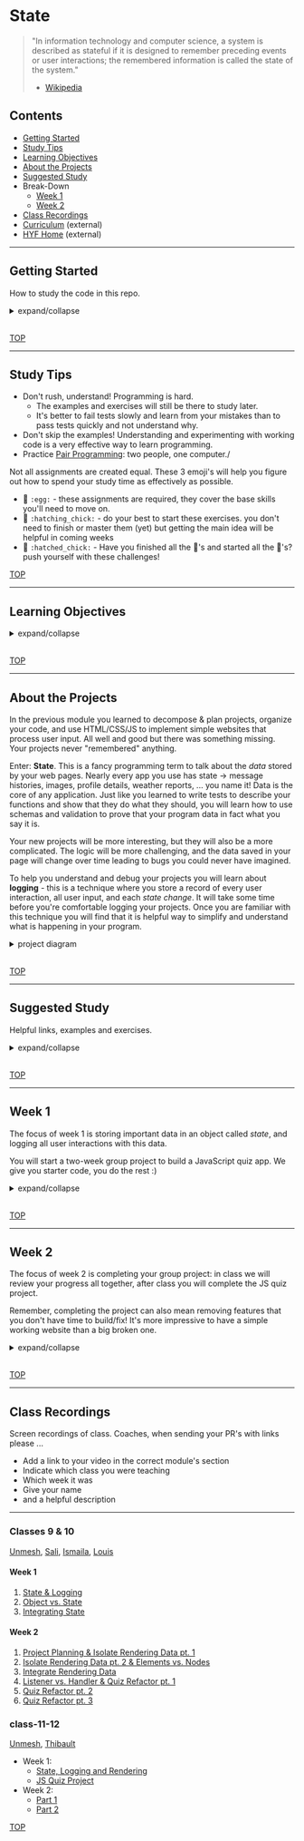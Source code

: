 # State

> "In information technology and computer science, a system is described as stateful if it is designed to remember preceding events or user interactions; the remembered information is called the state of the system."
>
> - [Wikipedia](<https://en.wikipedia.org/wiki/State_(computer_science)>)

## Contents

- [Getting Started](#getting-started)
- [Study Tips](#study-tips)
- [Learning Objectives](#learning-objectives)
- [About the Projects](#about-the-projects)
- [Suggested Study](#suggested-study)
- Break-Down
  - [Week 1](#week-1)
  - [Week 2](#week-2)
- [Class Recordings](#class-recordings)
- [Curriculum](https://home.hackyourfuture.be/curriculum) (external)
- [HYF Home](https://home.hackyourfuture.be/) (external)

---

## Getting Started

How to study the code in this repo.

<details>
<summary>expand/collapse</summary>
<br>

> You will need [NPM](https://docs.npmjs.com/downloading-and-installing-node-js-and-npm) and [nvm](https://github.com/nvm-sh/nvm#installing-and-updating) on your computer to study this material
>
> Using a browser with good DevTools will make your life easier: [Chromium](http://www.chromium.org/getting-involved/download-chromium), [FireFox](https://www.mozilla.org/en-US/firefox/new/), [Edge](https://www.microsoft.com/edge), [Chrome](https://www.google.com/chrome/)

1. Install or update the `study-lenses` package globally
   - `npm install -g study-lenses` (if you do not have it already)
   - `npm update -g study-lenses` (if you already have it installed)
1. Clone this repository:
   - `git clone git@github.com:HackYourFutureBelgium/state.git` (SSH) (recommended)
   - `git clone https://github.com/HackYourFutureBelgium/state.git` (HTTPS)
   - `gh repo clone HackYourFutureBelgium/state` (GH CLI)
1. `cd` into the repository
   - `cd state`
1. Run the `study` command from your CLI
   - `study`
1. The material will open in your default browser, you're good to go!

> If you have a windows computer and get this error:
>
> - `... /study.ps1 cannot be loaded because running scripts ...`
>
> follow the instructions in [this StackOverflow answer](https://stackoverflow.com/a/63424744), that should take care of it ; )

</details>
<br>

[TOP](#state)

---

## Study Tips

- Don't rush, understand! Programming is hard.
  - The examples and exercises will still be there to study later.
  - It's better to fail tests slowly and learn from your mistakes than to pass tests quickly and not understand why.
- Don't skip the examples! Understanding and experimenting with working code is a very effective way to learn programming.
- Practice [Pair Programming](https://study.hackyourfuture.be/collaborating/pair-programming): two people, one computer./

Not all assignments are created equal. These 3 emoji's will help you figure out how to spend your study time as effectively as possible.

- 🥚 `:egg:` - these assignments are required, they cover the base skills you'll need to move on.
- 🐣 `:hatching_chick:` - do your best to start these exercises. you don't need to finish or master them (yet) but getting the main idea will be helpful in coming weeks
- 🐥 `:hatched_chick:` - Have you finished all the 🥚's and started all the 🐣's? push yourself with these challenges!

[TOP](#state)

---

## Learning Objectives

<details>
<summary>expand/collapse</summary>
<br>

### Vocabulary

_State_, _Log_ and _Render_ are not words that come from JS or Web Development. They are general programming concepts. Any software that stores data has _state_. Any software that keeps track of user interactions for debugging uses _logging_. Any software with a user interface _renders_ data for the user.

- **State**
  - Information that is useful for the User of the program
  - One can use any data structure or data type to store this information (objects/arrays/numbers/...)
- **Log**
  - It is like a diary/journal. A person logs an activity, a program logs an action/location/variables etc.
  - Note that developers can also decide to log the _state_ of the program.
  - Also note the name of console.log() function is purposeful! It prints(logs) on the console.
  - It is also possible to print(log) to a file instead of console, which is a more common practice.
  - Want to see file logging in real life?
    1. open this repo with `study`
    2. watch the console output in your terminal
    3. those are server logs! a record of every [request and response](https://www.youtube.com/watch?v=DrI2lUXL1no) sent by the `study-lenses`
- **Render**
  - The term comes from the Computer Graphics.
  - Rendering simply means drawing something on the computer screen.
  - Rendering can also mean making something visual or preparing a view for your data.

### Programming Skills

- Data-first development
  - Understanding applications as Data + User Interactions
  - Developing from the "inside" out: planning the data & logic of your app without a user interface
- Defining _State_
  - Determining what data is important for a user
  - Choosing the correct JS data structure for you state
  - Separating important data from local variables
- Logging
  - Capture and store a log of all user interactions & state changes
  - Use this log to reconstruct user actions and debug your projects
- Dynamically update the DOM to represent the current state
  - Render data into DOM elements
  - Re-render portions of the DOM for a reactive experience

### Project Planning

- Using a _backlog_ to set priorities
- Writing _acceptance criteria_ to describe user stories
- Creating a user-story dependency chart to plan your development schedule
- Breaking user stories into code-able tasks

</details>
<br>

[TOP](#state)

---

## About the Projects

In the previous module you learned to decompose & plan projects, organize your code, and use HTML/CSS/JS to implement simple websites that process user input. All well and good but there was something missing. Your projects never "remembered" anything.

Enter: **State**. This is a fancy programming term to talk about the _data_ stored by your web pages. Nearly every app you use has state -> message histories, images, profile details, weather reports, ... you name it! Data is the core of any application. Just like you learned to write tests to describe your functions and show that they do what they should, you will learn how to use schemas and validation to prove that your program data in fact what you say it is.

Your new projects will be more interesting, but they will also be a more complicated. The logic will be more challenging, and the data saved in your page will change over time leading to bugs you could never have imagined.

To help you understand and debug your projects you will learn about **logging** - this is a technique where you store a record of every user interaction, all user input, and each _state change_. It will take some time before you're comfortable logging your projects. Once you are familiar with this technique you will find that it is helpful way to simplify and understand what is happening in your program.

<details>
<summary>project diagram</summary>
<br>

[![project architecture](./state-project-architecture.svg)](https://excalidraw.com/#json=6555846108512256,LRCbA630IGfK6OaqUNwUjw)

</details>
<br>

[TOP](#state)

---

## Suggested Study

Helpful links, examples and exercises.

<details>
<summary>expand/collapse</summary>
<br>

### Coding

- [What is state and why should we care about it?](https://dev.to/codeartistryio/what-is-state-and-why-should-we-care-about-it-4o95)
- Code in this Repo
  - 🥚 [stepped](./stepped?--defaults) (examples): single-file projects that have been built one step at a time
  - 🥚 [fill-in-the-blanks](./fill-in-the-blanks?--defaults) (exercises): single-file projects with some code to complete
  - 🥚 [refactors](./refactors?--defaults) (exercises): practice refactoring code from a single JS file to separated JS files
  - 🐣 [separated](./separated?--defaults) (examples): projects to study that are separated into many folders and files.
  - 🐣 [rendering-data](./rendering-data?--defaults) (exercises): write functions that turn JS data into DOM elements, practice inspecting elements in the DOM and debugger to check your work.
  - 🐥 [views-that-listen](./views-that-listen?--defaults) (examples): adding event listeners inside your view functions will help you make more interesting and reactive UIs
  - 🐥 [testing-views](./testing-views?--defaults) (exercises): learn how to read and pass tests for view functions(tests in this directory must be run in Node.js, they will not work in the browser)
- More Practice
  - [javascript-toy\_\_dom-exercises](https://github.com/omahacodeschool/javascript-toy__dom-exercises)
  - [practice-and-learn-the-dom](https://github.com/tutsplus/practice-javascript-and-learn-the-dom)
  - [Learn DOM Rendering](https://github.com/oliverjam/learn-dom-rendering)
  - [Learn Form Validation](https://github.com/oliverjam/learn-form-validation)
- Working with the DOM
  - [Traversy DOM Crash Course](https://www.youtube.com/watch?v=0ik6X4DJKCc) - it's long, no need to finish it before Sunday
  - [JS Dom Tutorials: Accessing The DOM](https://dom-tutorials.appspot.com/static/index.html)
  - [DOM Tree (js.info)](https://javascript.info/dom-nodes)
  - [Walking the DOM (js.info)](https://javascript.info/dom-navigation)
  - [getElement & querySelector (js.info)](https://javascript.info/searching-elements-dom)
- DOM Elements: Attributes vs. Properties
  - [javascript.info](https://javascript.info/dom-attributes-and-properties)
  - [FullstackTraning](https://blog.fullstacktraining.com/html-attributes-vs-dom-properties/) (article)
  - [WebTunings](https://www.youtube.com/watch?v=9DWKjn969lM) (video)
  - StackOverflow: [the difference](https://stackoverflow.com/questions/6003819/what-is-the-difference-between-properties-and-attributes-in-html), [when to use which](https://stackoverflow.com/questions/3919291/when-to-use-setattribute-vs-attribute-in-javascript)
- Nodes vs. Elements
  - [Web Tunings](https://www.youtube.com/watch?v=FrX1bzWc8O4)
  - [StackOverflow](https://stackoverflow.com/questions/9979172/difference-between-node-object-and-element-object)

### Project Scoping

- What is project scope, and how to plan it
  - [be SMART](https://www.fool.com/the-blueprint/project-scope/)
  - [6 steps](https://www.potential.com/articles/project-scope/)
  - [cio.com](https://www.cio.com/article/3542776/what-is-project-scope-defining-and-outlining-project-success.html)
  - [clickup.com](https://clickup.com/blog/project-scope/)
- [What about Project Scope Management?](https://www.youtube.com/watch?v=cXAL56knUpE)
- [Requirements Gathering](https://www.brighthubpm.com/agile/123103-assembling-a-toolbox-for-agile-requirements/)
- [Scope Creep](https://duckduckgo.com/?q=scope+creep&atb=v214-1&ia=web)
- [Scope Statement Statement](https://duckduckgo.com/?q=project+scope+statement&atb=v214-1&ia=web)

</details>
<br>

[TOP](#state)

---

## Week 1

The focus of week 1 is storing important data in an object called _state_, and logging all user interactions with this data.

You will start a two-week group project to build a JavaScript quiz app. We give you starter code, you do the rest :)

<details>
<summary>expand/collapse</summary>
<br>

### Before Class

- [What is state and why should we care about it?](https://dev.to/codeartistryio/what-is-state-and-why-should-we-care-about-it-4o95)
- [What is Logging?](https://www.bmc.com/blogs/monitoring-logging-tracing/)
- [stepped](./stepped?--defaults): take a look through these incremental example projects

### During Class

#### Before Break

Study the [separated](./separated?--defaults) examples together:

- What can a user do with this program?
- What is the program's data?
- How does each user story interact with the data?
- Do the logs help you understand the program?

#### After Break

Break into groups and begin planning your quiz project!

### Project

> after class

This week's project is to write a JS Quiz. You'll be given [starter code](https://github.com/HackYourFutureBelgium/js-quiz-starter) with:

- a suggested initial state for your quiz
- a logging tool
- testing support for `/logic` and `/views`
- CI for testing & documentation when opening PRs to `master` or `main`
- an example project in the repo (go ahead and delete the code when you start your project)

The rest is up to you! Just be careful when _scoping_ your project, it's better have a simple working quiz than a complicated broken one.

#### Checklist

```md
- [ ] [repo](https://github.com/_/_) with a complete README
- [ ] [live demo](https://_.github.io/_)
- [ ] [project-planning](_https://github.com/_/_/tree/master/project-planning)
- [ ] [A project board](https://github.com/_/_/projects/X)
- [ ] [One issue per task](https://github.com/_/_/issues) (with labels and milestones)
- [ ] [One branch per issue](https://github.com/_/_/network)
- [ ] [One reviewed PR per completed issue](https://github.com/_/__/pulls?q=is%3Apr+is%3Aclosed)
```

</details>
<br>

[TOP](#state)

---

## Week 2

The focus of week 2 is completing your group project: in class we will review your progress all together, after class you will complete the JS quiz project.

Remember, completing the project can also mean removing features that you don't have time to build/fix! It's more impressive to have a simple working website than a big broken one.

<details>
<summary>expand/collapse</summary>
<br>

### Prep Work

> before class

Prepare at least one difficulty your team had last week that you would like to discuss. Open a new issue in your class repo describing what your team struggled with, be sure to:

- describe the challenge your team faced
- link to your project repo
- use the milestone `state`
- label it `help-wanted` and `week-2`
- assign your group members

### During Class

#### Before Break

We will read through all the issues posted by your class then pick one or two to solve as a class. Someone from the selected team(s) will share their screen and we'll resolve the issue all together.

#### After Break

Break into small groups and make a plan for the next week:

- what went well last week? what was challenging?
- what features should you put aside to finish on time?
- what can you do better this week?
- take some time to update your issues, labels, and project board

### After Class

> after class

Finish up the JS Quiz from last week.

</details>
<br>

[TOP](#state)

---

## Class Recordings

Screen recordings of class. Coaches, when sending your PR's with links please ...

- Add a link to your video in the correct module's section
- Indicate which class you were teaching
- Which week it was
- Give your name
- and a helpful description

---

### Classes 9 & 10

[Unmesh](https://github.com/unmeshvrije), [Sali](https://github.com/Sali-Almurshidi), [Ismaila](https://github.com/auloin), [Louis](https://github.com/Mamboleoo)

#### Week 1

1. [State & Logging](https://vimeo.com/448445380)
1. [Object vs. State](https://vimeo.com/448849518)
1. [Integrating State](https://vimeo.com/448849847)

#### Week 2

1. [Project Planning & Isolate Rendering Data pt. 1](https://vimeo.com/451212160)
1. [Isolate Rendering Data pt. 2 & Elements vs. Nodes](https://vimeo.com/451212701)
1. [Integrate Rendering Data](https://vimeo.com/451213025)
1. [Listener vs. Handler & Quiz Refactor pt. 1](https://vimeo.com/451213285)
1. [Quiz Refactor pt. 2](https://vimeo.com/451213479)
1. [Quiz Refactor pt. 3](https://vimeo.com/451213762)

### class-11-12

[Unmesh](https://github.com/unmeshvrije), [Thibault](https://github.com/ThibaultLesuisse)

- Week 1:
  - [State, Logging and Rendering](https://vimeo.com/493708942)
  - [JS Quiz Project](https://vimeo.com/493709184)
- Week 2:
  - [Part 1](https://vimeo.com/495147137)
  - [Part 2](https://vimeo.com/495162820/a3a9aab641)
  

[TOP](#state)
